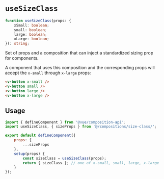 # `useSizeClass`

```ts
function useSizeClass(props: {
	xSmall: boolean;
	small: boolean;
	large: boolean;
	xLarge: boolean;
}): string;
```

Set of props and a composition that can inject a standardized sizing prop for components.

A component that uses this composition and the corresponding props will accept the `x-small` through
`x-large` props:

```html
<v-button x-small />
<v-button small />
<v-button large />
<v-button x-large />
```

## Usage
```js
import { defineComponent } from '@vue/composition-api';
import useSizeClass, { sizeProps } from '@/compositions/size-class/';

export default defineComponent({
	props: {
		...sizeProps
	},
	setup(props) {
		const sizeClass = useSizeClass(props);
		return { sizeClass }; // one of x-small, small, large, x-large
	}
});
```
